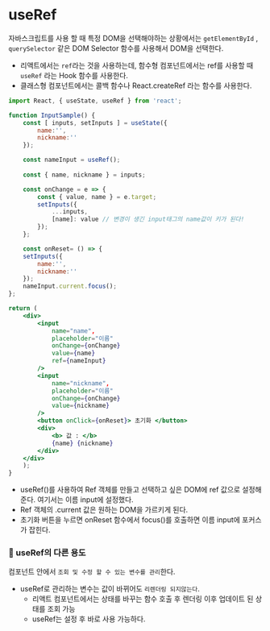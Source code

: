 # useRef

자바스크립트를 사용 할 때 특정 DOM을 선택해야하는 상황에서는 `getElementById` , `querySelector` 같은 DOM Selector 함수를 사용해서 DOM을 선택한다.

- 리액트에서는 `ref`라는 것을 사용하는데, 함수형 컴포넌트에서는 ref를 사용할 때 `useRef` 라는 Hook 함수를 사용한다.
- 클래스형 컴포넌트에서는 콜백 함수나 React.createRef 라는 함수를 사용한다.

```jsx
import React, { useState, useRef } from 'react';

function InputSample() {
	const [ inputs, setInputs ] = useState({
		name:'',
		nickname:''
	});

	const nameInput = useRef();
	
	const { name, nickname } = inputs;

	const onChange = e => {
		const { value, name } = e.target;
		setInputs({
			...inputs,
			[name]: value // 변경이 생긴 input태그의 name값이 키가 된다! 
		});
	};

	const onReset= () => {
	setInputs({
		name:'',
		nickname:''
	});
	nameInput.current.focus();
};

return (
	<div> 
		<input
			name="name",
			placeholder="이름"
			onChange={onChange}
			value={name}
			ref={nameInput}
		/>
		<input
			name="nickname",
			placeholder="이름"
			onChange={onChange}
			value={nickname}
		/>
		<button onClick={onReset}> 초기화 </button>
		<div>
			<b> 값 : </b>
			{name} {nickname}
		</div>
	</div>
	);
}
```

- useRef()를 사용하여 Ref 객체를 만들고 선택하고 싶은 DOM에 ref 값으로 설정해준다. 여기서는 이름 input에 설정했다.
- Ref 객체의 .current 값은 원하는 DOM을 가르키게 된다.
- 초기화 버튼을 누르면 onReset 함수에서 focus()를 호출하면 이름 input에 포커스가 잡힌다.

### 📌 useRef의 다른 용도

컴포넌트 안에서 `조회 및 수정 할 수 있는 변수를 관리`한다.

- useRef로 관리하는 변수는 값이 바뀌어도 `리렌더링 되지않는다`.
    - 리액트 컴포넌트에서는 상태를 바꾸는 함수 호출 후 렌더링 이후 업데이트 된 상태를 조회 가능
    - useRef는 설정 후 바로 사용 가능하다.
